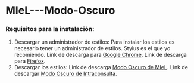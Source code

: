 # MIeL---Modo-Oscuro
### Requisitos para la instalación:
1. Descargar un administrador de estilos:
Para instalar los estilos es necesario tener un administrador de estilos. Stylus es el que yo recomiendo.
Link de descarga para [Google Chrome](https://chrome.google.com/webstore/detail/stylus/clngdbkpkpeebahjckkjfobafhncgmne?hl=en).
Link de descarga para [Firefox](https://addons.mozilla.org/en-US/firefox/addon/styl-us/).
2. Descargar los estilos:
Link de descarga [Modo Oscuro de MIeL](chrome-extension://clngdbkpkpeebahjckkjfobafhncgmne/edit.html?id=1).
Link de descargar [Modo Oscuro de Intraconsulta](https://raw.githubusercontent.com/mngomezz/UNLaM-Modo-Oscuro/master/MIeL-Modo-Oscuro.user.css).
